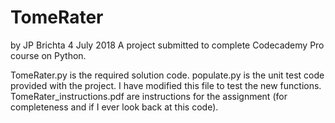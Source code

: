 # TomeRater
by JP Brichta
4 July 2018
A project submitted to complete Codecademy Pro course on Python.

TomeRater.py is the required solution code.
populate.py is the unit test code provided with the project. I have modified this file to test the new functions.
TomeRater_instructions.pdf are instructions for the assignment (for completeness and if I ever look back at this code).

